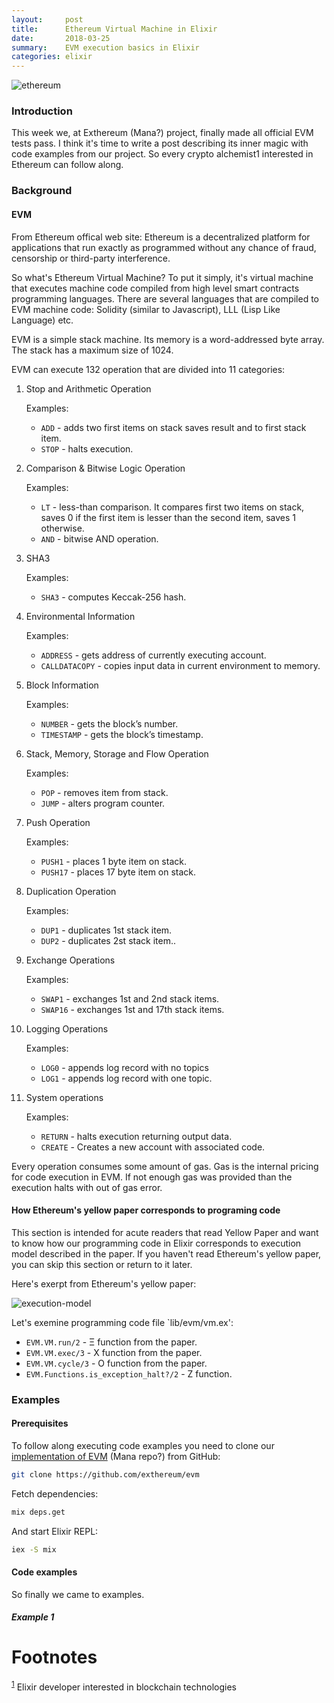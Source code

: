 ```yaml
---
layout:     post
title:      Ethereum Virtual Machine in Elixir
date:       2018-03-25
summary:    EVM execution basics in Elixir
categories: elixir
---
```


![ethereum](https://i.imgur.com/zaIytOk.jpg)

### Introduction

This week we, at Exthereum (Mana?) project, finally made all official EVM tests pass. I think it's time to write a post describing its inner magic with code examples from our project. So every crypto alchemist<a name="footnote1">1</a> interested in Ethereum can follow along.

### Background

#### EVM

From Ethereum offical web site: Ethereum is a decentralized platform for applications that run exactly as programmed without any chance of fraud, censorship or third-party interference.

So what's Ethereum Virtual Machine? To put it simply, it's virtual machine that executes machine code compiled from high level smart contracts programming languages. There are several languages that are compiled to EVM machine code: Solidity (similar to Javascript), LLL (Lisp Like Language) etc.

EVM is a simple stack machine. Its memory is a word-addressed byte array. The stack has a maximum size of 1024.

EVM can execute 132 operation that are divided into 11 categories:

1. Stop and Arithmetic Operation

   Examples:
     - `ADD` - adds two first items on stack saves result and to first stack item.
     - `STOP` - halts execution.

2. Comparison & Bitwise Logic Operation

   Examples:
     - `LT` - less-than comparison. It compares first two items on stack, saves 0 if the first item is lesser than the second item, saves 1 otherwise.
     - `AND` - bitwise AND operation.

3. SHA3

   Examples:
     - `SHA3` - computes Keccak-256 hash.

4. Environmental Information

   Examples:
     - `ADDRESS` - gets address of currently executing account.
     - `CALLDATACOPY` - copies input data in current environment to memory.

5. Block Information

   Examples:
     - `NUMBER` - gets the block’s number.
     - `TIMESTAMP` - gets the block’s timestamp.

6. Stack, Memory, Storage and Flow Operation

   Examples:
     - `POP` - removes item from stack.
     - `JUMP` - alters program counter.

7. Push Operation

   Examples:
     - `PUSH1` - places 1 byte item on stack.
     - `PUSH17` - places 17 byte item on stack.

8. Duplication Operation

   Examples:
     - `DUP1` - duplicates 1st stack item.
     - `DUP2` - duplicates 2st stack item..

9. Exchange Operations

   Examples:
     - `SWAP1` - exchanges 1st and 2nd stack items.
     - `SWAP16` - exchanges 1st and 17th stack items.

10. Logging Operations

    Examples:
      - `LOG0` - appends log record with no topics
      - `LOG1` - appends log record with one topic.

11. System operations

    Examples:
      - `RETURN` - halts execution returning output data.
      - `CREATE` - Creates a new account with associated code.

Every operation consumes some amount of gas. Gas is the internal pricing for code execution in EVM. If not enough gas was provided than the execution halts with out of gas error.

#### How Ethereum's yellow paper corresponds to programing code

This section is intended for acute readers that read Yellow Paper and want to know how our programming code in Elixir corresponds to execution model described in the paper. If you haven't read Ethereum's yellow paper, you can skip this section or return to it later.

Here's exerpt from Ethereum's yellow paper:

![execution-model](https://i.imgur.com/5xJ9lFl.jpg)

Let's exemine programming code file `lib/evm/vm.ex':

- `EVM.VM.run/2` - Ξ function from the paper.
- `EVM.VM.exec/3` - X function from the paper.
- `EVM.VM.cycle/3` - O function from the paper.
- `EVM.Functions.is_exception_halt?/2` - Z function.

### Examples

#### Prerequisites

To follow along executing code examples you need to clone our [implementation of EVM](https://github.com/exthereum/evm) (Mana repo?) from GitHub:

```bash
git clone https://github.com/exthereum/evm
```

Fetch dependencies:

```bash
mix deps.get
```

And start Elixir REPL:

```bash
iex -S mix
```

#### Code examples

So finally we came to examples.

##### Example 1




# Footnotes

<sup>[1](#footnote1)</sup> Elixir developer interested in blockchain technologies
